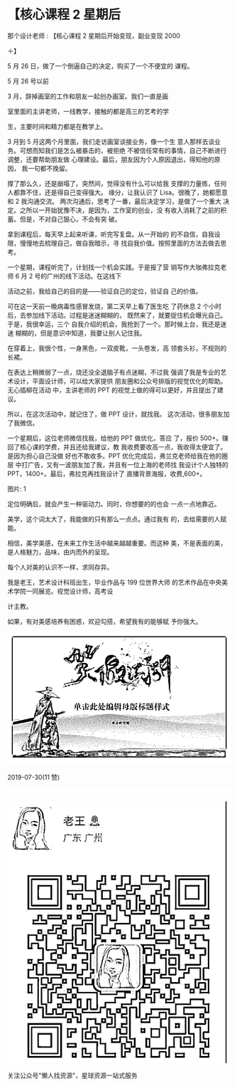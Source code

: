 # 【核心课程 2 星期后

那个设计老师 : 【核心课程 2 星期后开始变现，副业变现 2000

＋】

5 月 26 日，做了一个倒逼自己的决定，购买了一个不便宜的 课程。

5 月 26 号以前

3 月，辞掉画室的工作和朋友一起创办画室。我们一直是画

室里面的主讲老师，一线教学，接触的都是高三的艺考的学

生，主要时间和精力都是在教学上。

3 月到 5 月这两个月里面，我们走访画室谈接业务，像一个生 意人那样去谈业务。可想而知我们是怎么被暴击的，被拒绝 不被信任常有的事情，自己不断进行调整，还要帮助朋友做 心理建设。最后，朋友因为个人原因退出，得知他的原因， 我一句都不挽留。

撑了那么久，还是崩塌了。突然间，觉得没有什么可以给我 支撑的力量练，任何人都靠不住，还是得自己变得强大。 缘分，让我认识了 Lisa。很晚了，她都愿意和 2 我沟通交流。 两次沟通后，思考了一番，最后决定学习，是做了一个重大 决定。之所以一开始犹豫不决，是因为，工作室的创业，没 有收入消耗了之前的积蓄。但是，不对自己狠心，不会有突 破。

拿到课程后，每天早上起来听课，听完写复盘。从一开始的 的不自信，自我设限，慢慢地去梳理自己，做自我暗示，寻 找自我价值。按照里面的方法去做去思考。

一个星期，课程听完了，计划找一个机会实践。于是报了营 销写作大咖弗拉克老师 6 月 2 号的广州的线下活动。在这线下

活动之前，我给自己的目的是——验证自己的定位，验证自 己的价值。

可在这一天前一晚病毒性感冒发烧，第二天早上看了医生吃 了药休息 2 个小时后，去参加线下活动。过程是迷迷糊糊的， 既然来了，就要捉住机会曝光自己。于是，我很幸运，三个 自我介绍的机会，我抢到了一个。那时候上台，我还是迷迷 糊糊的，但是意识中知道，我要让别人记住我。

在穿着上，我很个性，一身黑色，一双皮靴，一头卷发，高 领套头衫，不规则的长裙。

在表达上稍微弱了一点，烧还没全退脑子有点迷糊，不过我 强调了我是专业的艺术设计，平面设计师，可以给大家提供 朋友圈和公众号排版的视觉优化的帮助。无心插柳在活动 中，主讲老师的 PPT 的视觉上做的得可以更好，并且提出了建 议。

所以，在这次活动中，就记住了，做 PPT 设计，就找我。 这次活动，很多朋友加了我微信。

一个星期后，这位老师微信找我，给他的 PPT 做优化，答应 了，报价 500+。赚回了核心课的学费，并且还给我建议，教 我收费要收高一点，我收得太便宜了。是因为担心自己没做 好也不敢收多。PPT 优化完成后，弗兰克老师给我在他的圈层 中打广告，又有一波朋友加了我，并且有一位上海的老师找 我设计个人独特的 PPT，1400+。最后，弗拉克再找我设计了 直播背景海报，收费,600+。

图片: 1

定位明确后，就会产生一种驱动力。同时，你想要的的也会 一点一点地靠近。

美学，这个词太大了，我能做的只有那么一点点。通过我有 的，去给需要的人赋能。

相信，美学美感，在未来工作生活中越来越越重要。而这种 美，不是表面的美，是人格魅力，品味，由内而外的呈现。

每个人对美的认识不一样，求同存异。

我是老王，艺术设计科班出生，毕业作品与 199 位世界大师 的艺术作品在中央美术学院一同展览。视觉设计师，高考设

计主教。

如果，有对美感培养有困惑，欢迎勾搭，希望我有的能够赋 予你强大。

![image](img/Image_187.png)

2019-07-30(11 赞)

![image](img/Image_188.png)

![image](img/Image_189.png)

关注公众号"懒人找资源"，星球资源一站式服务